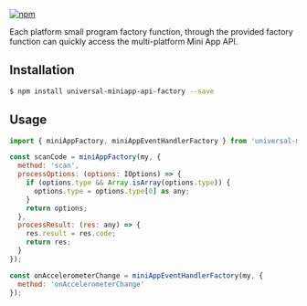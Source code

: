 [![npm](https://img.shields.io/npm/v/universal-miniapp-api-factory.svg)](https://www.npmjs.com/package/universal-miniapp-api-factory)

Each platform small program factory function, through the provided factory function can quickly access the multi-platform Mini App API.

## Installation

```bash
$ npm install universal-miniapp-api-factory --save
```

## Usage

```js
import { miniAppFactory, miniAppEventHandlerFactory } from 'universal-miniapp-api-factory';

const scanCode = miniAppFactory(my, {
  method: 'scan',
  processOptions: (options: IOptions) => {
    if (options.type && Array.isArray(options.type)) {
      options.type = options.type[0] as any;
    }
    return options;
  },
  processResult: (res: any) => {
    res.result = res.code;
    return res;
  }
});

const onAccelerometerChange = miniAppEventHandlerFactory(my, {
  method: 'onAccelerometerChange'
});
```
